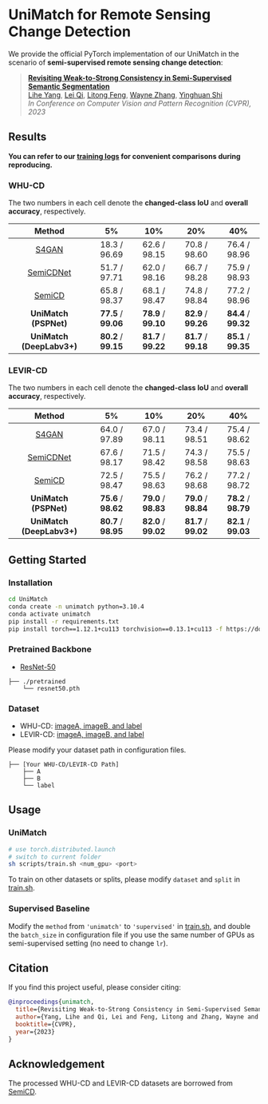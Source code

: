 # UniMatch for Remote Sensing Change Detection

We provide the official PyTorch implementation of our UniMatch in the scenario of **semi-supervised remote sensing change detection**:

> **[Revisiting Weak-to-Strong Consistency in Semi-Supervised Semantic Segmentation](https://arxiv.org/abs/2208.09910)**</br>
> [Lihe Yang](https://liheyoung.github.io), [Lei Qi](http://palm.seu.edu.cn/qilei), [Litong Feng](https://scholar.google.com/citations?user=PnNAAasAAAAJ&hl=en), [Wayne Zhang](http://www.statfe.com), [Yinghuan Shi](https://cs.nju.edu.cn/shiyh/index.htm)</br>
> *In Conference on Computer Vision and Pattern Recognition (CVPR), 2023*


## Results

**You can refer to our [training logs](https://github.com/LiheYoung/UniMatch/blob/main/more-scenarios/remote-sensing/training-logs) for convenient comparisons during reproducing.**

### WHU-CD

The two numbers in each cell denote the **changed-class IoU** and **overall accuracy**, respectively.

| Method                      | 5%        | 10%       | 20%       | 40%       |
| :-------------------------: | :-------: | :-------: | :-------: | :-------: |
| [S4GAN](https://arxiv.org/abs/1908.05724)                       | 18.3 / 96.69      | 62.6 / 98.15      | 70.8 / 98.60      | 76.4 / 98.96      |
| [SemiCDNet](https://ieeexplore.ieee.org/document/9161009)                   | 51.7 / 97.71      | 62.0 / 98.16      | 66.7 / 98.28      | 75.9 / 98.93      |
| [SemiCD](https://arxiv.org/abs/2204.08454)                      | 65.8 / 98.37      | 68.1 / 98.47      | 74.8 / 98.84      | 77.2 / 98.96      |
| **UniMatch (PSPNet)**       | **77.5** / **99.06**  | **78.9** / **99.10**  | **82.9** / **99.26**  | **84.4** / **99.32**  |
| **UniMatch (DeepLabv3+)**   | **80.2** / **99.15**  | **81.7** / **99.22**  | **81.7** / **99.18**  | **85.1** / **99.35**  |


### LEVIR-CD

The two numbers in each cell denote the **changed-class IoU** and **overall accuracy**, respectively.

| Method                      | 5%        | 10%       | 20%       | 40%       |
| :-------------------------: | :-------: | :-------: | :-------: | :-------: |
| [S4GAN](https://arxiv.org/abs/1908.05724)                       | 64.0 / 97.89      | 67.0 / 98.11      | 73.4 / 98.51      | 75.4 / 98.62      |
| [SemiCDNet](https://ieeexplore.ieee.org/document/9161009)                   | 67.6 / 98.17      | 71.5 / 98.42      | 74.3 / 98.58      | 75.5 / 98.63      |
| [SemiCD](https://arxiv.org/abs/2204.08454)                      | 72.5 / 98.47      | 75.5 / 98.63      | 76.2 / 98.68      | 77.2 / 98.72      |
| **UniMatch (PSPNet)**       | **75.6** / **98.62**  | **79.0** / **98.83**  | **79.0** / **98.84**  | **78.2** / **98.79**  |
| **UniMatch (DeepLabv3+)**   | **80.7** / **98.95**  | **82.0** / **99.02**  | **81.7** / **99.02**  | **82.1** / **99.03**  |



## Getting Started

### Installation

```bash
cd UniMatch
conda create -n unimatch python=3.10.4
conda activate unimatch
pip install -r requirements.txt
pip install torch==1.12.1+cu113 torchvision==0.13.1+cu113 -f https://download.pytorch.org/whl/torch_stable.html
```

### Pretrained Backbone

- [ResNet-50](https://drive.google.com/file/d/1mqUrqFvTQ0k5QEotk4oiOFyP6B9dVZXS/view?usp=sharing)

```
├── ./pretrained
    └── resnet50.pth
```

### Dataset

- WHU-CD: [imageA, imageB, and label](https://www.dropbox.com/s/r76a00jcxp5d3hl/WHU-CD-256.zip?dl=0)
- LEVIR-CD: [imageA, imageB, and label](https://www.dropbox.com/s/18fb5jo0npu5evm/LEVIR-CD256.zip?dl=0)

Please modify your dataset path in configuration files.

```
├── [Your WHU-CD/LEVIR-CD Path]
    ├── A
    ├── B
    └── label
```


## Usage

### UniMatch

```bash
# use torch.distributed.launch
# switch to current folder
sh scripts/train.sh <num_gpu> <port>
```

To train on other datasets or splits, please modify
``dataset`` and ``split`` in [train.sh](https://github.com/LiheYoung/UniMatch/blob/main/more-scenarios/remote-sensing/scripts/train.sh).


### Supervised Baseline

Modify the ``method`` from ``'unimatch'`` to ``'supervised'`` in [train.sh](https://github.com/LiheYoung/UniMatch/blob/main/more-scenarios/remote-sensing/scripts/train.sh), and double the ``batch_size`` in configuration file if you use the same number of GPUs as semi-supervised setting (no need to change ``lr``). 


## Citation

If you find this project useful, please consider citing:

```bibtex
@inproceedings{unimatch,
  title={Revisiting Weak-to-Strong Consistency in Semi-Supervised Semantic Segmentation},
  author={Yang, Lihe and Qi, Lei and Feng, Litong and Zhang, Wayne and Shi, Yinghuan},
  booktitle={CVPR},
  year={2023}
}
```


## Acknowledgement

The processed WHU-CD and LEVIR-CD datasets are borrowed from [SemiCD](https://github.com/wgcban/SemiCD).
